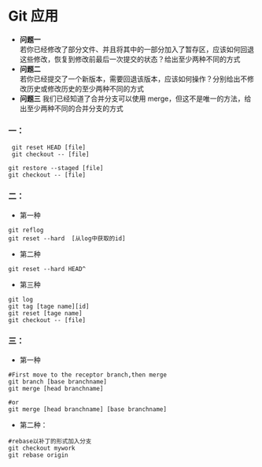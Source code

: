# Git 应用
- **问题一**  
 若你已经修改了部分文件、并且将其中的一部分加入了暂存区，应该如何回退这些修改，恢复到修改前最后一次提交的状态？给出至少两种不同的方式
- **问题二**  
 若你已经提交了一个新版本，需要回退该版本，应该如何操作？分别给出不修改历史或修改历史的至少两种不同的方式
- **问题三**
 我们已经知道了合并分支可以使用 merge，但这不是唯一的方法，给出至少两种不同的合并分支的方式  
 
 
 ### 一：
```
 git reset HEAD [file]
 git checkout -- [file]
```

```
git restore --staged [file]
git checkout -- [file]
```
### 二：
- 第一种
``` 
git reflog
git reset --hard  [从log中获取的id]

```

- 第二种
```
git reset --hard HEAD^
```

- 第三种
```
git log
git tag [tage name][id]
git reset [tage name]
git checkout -- [file]
```

### 三：
- 第一种
```
#First move to the receptor branch,then merge
git branch [base branchname]
git merge [head branchname]

#or
git merge [head branchname] [base branchname]
```

- 第二种：
```
#rebase以补丁的形式加入分支
git checkout mywork
git rebase origin 
```





